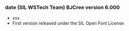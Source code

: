 
### date (SIL WSTech Team) BJCree version 6.000

- xxx
- First version released under the SIL Open Font License

